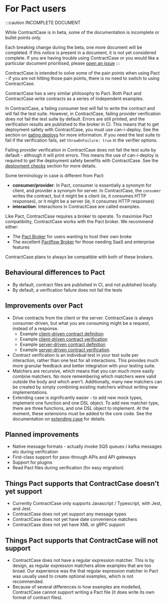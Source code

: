 # For Pact users

:::caution INCOMPLETE DOCUMENT

While ContractCase is in beta, some of the documentation is incomplete or bullet points only.

Each breaking change during the beta, one more document will be completed. If this notice is present in a document, it is not yet considered complete. If you are having trouble using ContractCase or you would like a particular document prioritised, please [open an issue](https://github.com/case-contract-testing/case/issues/new)
:::

ContractCase is intended to solve some of the pain points when using Pact - if
you are not hitting those pain points, there is no need to switch to using ContractCase.

ContractCase has a very similar philosophy to Pact. Both Pact and ContractCase write contracts as a series of independent examples.

In ContractCase, a failing consumer test will fail to write the contract and will fail
the test suite. However, in ContractCase, failing provider verification does not fail
the test suite by default. Errors are still printed, and the verification
results are published to the broker in CI. This means that to get deployment safety with ContractCase, you must use can-i-deploy. See the section on [gating deploys](/docs/deployment-checks) for more information. If you need the test suite to fail if the verification fails, set `throwOnFailure: true` in the verifier options.

Failing provider verification in ContractCase does not fail the test suite by
default - although it will print errors. This means the use of can-i-deploy is
required to get the deployment safety benefits with ContractCase. See the
[deployment checks](/docs/deployment-checks) section for more details.

Some terminology in case is different from Pact:

- **consumer/provider**: In Pact, consumer is essentially a synonym for client, and provider a synonym for server. In ContractCase, the `consumer` writes the contract, but it might be a client (ie, it consumes HTTP responses), or it might be a server (ie, it consumes HTTP responses)
- **interaction**: Interactions in ContractCase are called examples.

Like Pact, ContractCase requires a broker to operate. To maximise Pact compatibility, ContractCase works with the Pact broker. We recommend either:

- The [Pact Broker](https://github.com/pact-foundation/pact_broker) for users wanting to host their own broke
- The excellent [Pactflow Broker](https://pactflow.io) for those needing SaaS and enterprise features

ContractCase plans to always be compatible with both of these brokers.

## Behavioural differences to Pact

- By default, contract files are published in CI, and not published locally.
- By default, a verification failure does not fail the tests

## Improvements over Pact

- Drive contracts from the client or the server. ContractCase is always consumer-driven, but what you are consuming might be a request, instead of a response.
  - Example [client-driven contract definition](https://github.com/case-contract-testing/contract-case/blob/main/packages/contract-case-jest/src/index.http.client.define.spec.ts)
  - Example [client-driven contract verification](https://github.com/case-contract-testing/contract-case/blob/main/packages/contract-case-jest/src/index.http.client.spec.verify.ts)
  - Example [server-driven contract definition](https://github.com/case-contract-testing/contract-case/blob/main/packages/contract-case-jest/src/index.http.server.define.spec.ts)
  - Example [server-driven contract verification](https://github.com/case-contract-testing/contract-case/blob/main/packages/contract-case-jest/src/index.http.server.spec.verify.ts).
- Contract verification is an individual test in your test suite per interaction, rather than one test for all interactions. This provides much more granular feedback and better integration with your testing suite.
- Matchers are recursive, which means that you can much more easily combine matchers. No more remembering which matchers were valid outside the body and which aren't. Additionally, many new matchers can be created by simply combining existing matchers without writing new implementations.
- Extending case is significantly easier - to add new mock types, implement one function and one DSL object. To add new matcher type, there are three functions, and one DSL object to implement. At the moment, these extensions must be added to the core code. See the documentation on [extending case](/docs/reference/plugin-framework/extending-case) for details.

## Planned improvements

- Native message formats - actually invoke SQS queues / kafka messages etc during verification
- First-class support for pass-through APIs and API gateways
- Support for plugins
- Read Pact files during verification (for easy migration)

## Things Pact supports that ContractCase doesn't yet support

- Currently ContractCase only supports Javascript / Typescript, with Jest, and Jest.
- ContractCase does not yet support any message types
- ContractCase does not yet have date convenience matchers
- ContractCase does not yet have XML or gRPC support

## Things Pact supports that ContractCase will not support

- ContractCase does not have a regular expression matcher. This is by design, as regular expression matchers allow examples that are too broad. Our experience was the that regular expression matcher in Pact was usually used to create optional examples, which is not recommended.
- Because of several differences in how examples are modelled, ContractCase cannot support writing a Pact file (it does write its own format of contract files).
